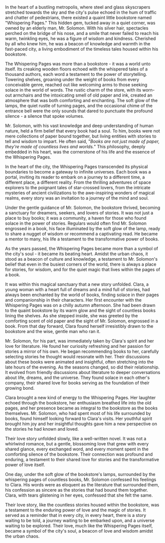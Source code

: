In the heart of a bustling metropolis, where steel and glass skyscrapers stretched towards the sky and the city's pulse echoed in the hum of traffic and chatter of pedestrians, there existed a quaint little bookstore named "Whispering Pages." This hidden gem, tucked away in a quiet corner, was owned by an elderly man, Mr. Solomon. With his silver hair, spectacles perched on the bridge of his nose, and a smile that never failed to reach his warm, twinkling eyes, he was a figure of wisdom and kindness. Cherished by all who knew him, he was a beacon of knowledge and warmth in the fast-paced city, a living embodiment of the timeless tales housed within his bookstore.

The Whispering Pages was more than a bookstore - it was a world unto itself. Its creaking wooden floors echoed with the whispered tales of a thousand authors, each word a testament to the power of storytelling. Towering shelves, groaning under the weight of books from every conceivable genre, reached out like welcoming arms to those seeking solace in the world of words. The rustic charm of the store, with its worn-out armchairs and the intoxicating smell of old paper and ink, created an atmosphere that was both comforting and enchanting. The soft glow of the lamps, the quiet rustle of turning pages, and the occasional chime of the entrance bell were the only sounds that dared to punctuate the profound silence - a silence that spoke volumes.

Mr. Solomon, with his vast knowledge and deep understanding of human nature, held a firm belief that every book had a soul. To him, books were not mere collections of paper bound together, but living entities with stories to tell and wisdom to impart. He often said, "*Books are not just made of paper, they're made of countless lives and worlds.*" This philosophy, deeply embedded in his heart, was the cornerstone of his life and the essence of the Whispering Pages.

In the heart of the city, the Whispering Pages transcended its physical boundaries to become a gateway to infinite universes. Each book was a portal, inviting its reader to embark on a journey to a different time, a different place, a different reality. From the thrilling adventures of space explorers to the poignant tales of star-crossed lovers, from the intricate mysteries of ancient civilizations to the awe-inspiring wonders of magical realms, every story was an invitation to a journey of the mind and soul.

Under the gentle guidance of Mr. Solomon, the bookstore thrived, becoming a sanctuary for dreamers, seekers, and lovers of stories. It was not just a place to buy books; it was a community, a haven for those who found solace in the power of stories. Regulars would often find Mr. Solomon engrossed in a book, his face illuminated by the soft glow of the lamp, ready to share a nugget of wisdom or recommend a captivating read. He became a mentor to many, his life a testament to the transformative power of books.

As the years passed, the Whispering Pages became more than a symbol of the city's soul - it became its beating heart. Amidst the urban chaos, it stood as a beacon of culture and knowledge, a testament to Mr. Solomon's belief that even in the busiest corners of the world, there is always a place for stories, for wisdom, and for the quiet magic that lives within the pages of a book.

It was within this magical sanctuary that a new story unfolded. Clara, a young woman with a heart full of dreams and a mind full of stories, had always been enchanted by the world of books, finding solace in their pages and companionship in their characters. Her first encounter with the Whispering Pages was on a chilly autumn afternoon. She had been drawn to the quaint bookstore by its warm glow and the sight of countless books lining the shelves. As she stepped inside, she was greeted by the comforting scent of old paper and the sight of Mr. Solomon, engrossed in a book. From that day forward, Clara found herself irresistibly drawn to the bookstore and the wise, gentle man who ran it.

Mr. Solomon, for his part, was immediately taken by Clara's spirit and her love for literature. He found her curiosity refreshing and her passion for stories a mirror of his own. He began recommending books to her, carefully selecting stories he thought would resonate with her. Their discussions about these books were animated and insightful, often stretching into the late hours of the evening. As the seasons changed, so did their relationship. It evolved from friendly discussions about literature to deeper conversations about life, dreams, and the universe. They found solace in each other's company, their shared love for books serving as the foundation of their growing bond.

Clara brought a new kind of energy to the Whispering Pages. Her laughter echoed through the bookstore, her enthusiasm breathed life into the old pages, and her presence became as integral to the bookstore as the books themselves. Mr. Solomon, who had spent most of his life surrounded by books, found himself looking forward to Clara's visits. Her youthful spirit brought him joy and her insightful thoughts gave him a new perspective on the stories he had known and loved.

Their love story unfolded slowly, like a well-written novel. It was not a whirlwind romance, but a gentle, blossoming love that grew with every shared glance, every exchanged word, and every moment spent in the comforting silence of the bookstore. Their connection was profound and enduring, a testament to their shared love for stories and the transformative power of love itself.

One day, under the soft glow of the bookstore's lamps, surrounded by the whispering pages of countless books, Mr. Solomon confessed his feelings to Clara. His words were as eloquent as the literature that surrounded them, his confession as sincere as the stories that had bound them together. Clara, with tears glistening in her eyes, confessed that she felt the same.

Their love story, like the countless stories housed within the bookstore, was a testament to the enduring power of love and the magic of stories. It served as a reminder that in every city, in every heart, there is a story waiting to be told, a journey waiting to be embarked upon, and a universe waiting to be explored. Their love, much like the Whispering Pages itself, became a symbol of the city's soul, a beacon of love and wisdom amidst the urban chaos.